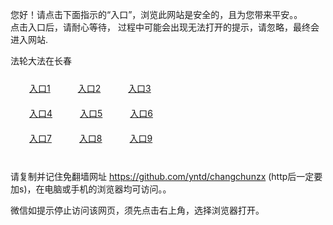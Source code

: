 您好！请点击下面指示的“入口”，浏览此网站是安全的，且为您带来平安。。 <br/>
点击入口后，请耐心等待， 过程中可能会出现无法打开的提示，请忽略，最终会进入网站. </br>

法轮大法在长春<br/>
<div style="padding:10px"><a style="margin:20px" target="_blank" href="https://d33lf0wkt6zckj.cloudfront.net/2Qpsp?txyqjlo" id="ccLink1" rel="nofollow">入口1</a> <a target="_blank" style="margin:20px" href="https://d1ugjfhmxnw7uk.cloudfront.net/2Qpsp?pnqvkbd" id="ccLink2" rel="nofollow">入口2</a> <a style="margin:20px" target="_blank" href="https://d1zwh99mi4sg69.cloudfront.net/2Qpsp?frhgwqpo" id="ccLink3" rel="nofollow">入口3</a></div>

<div style="padding:10px" ><a style="margin:20px" target="_blank" href="https://d33lf0wkt6zckj.cloudfront.net/2Qpsp?txyqjlo" id="ccLink4" rel="nofollow">入口4</a> <a style="margin:20px" href="https://d1ugjfhmxnw7uk.cloudfront.net/2Qpsp?pnqvkbd" target="_blank" id="ccLink5" rel="nofollow">入口5</a> <a style="margin:20px" href="https://d1zwh99mi4sg69.cloudfront.net/2Qpsp?frhgwqpo" target="_blank" id="ccLink6" rel="nofollow">入口6</a></div>

<div style="padding:10px"><a style="margin:20px" target="_blank" href="https://d33lf0wkt6zckj.cloudfront.net/2Qpsp?txyqjlo" id="ccLink7" rel="nofollow">入口7</a> <a style="margin:20px" href="https://d1ugjfhmxnw7uk.cloudfront.net/2Qpsp?pnqvkbd" target="_blank" id="ccLink8" rel="nofollow">入口8</a> <a style="margin:20px" target="_blank" href="https://d1zwh99mi4sg69.cloudfront.net/2Qpsp?frhgwqpo" id="ccLink9" rel="nofollow">入口9</a></div>

<br/>



请复制并记住免翻墙网址 https://github.com/yntd/changchunzx (http后一定要加s)，在电脑或手机的浏览器均可访问。。<br/>

微信如提示停止访问该网页，须先点击右上角，选择浏览器打开。
